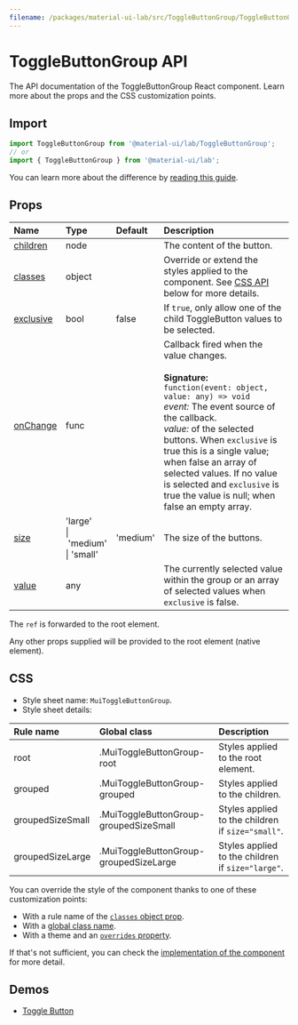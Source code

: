 ```yaml
---
filename: /packages/material-ui-lab/src/ToggleButtonGroup/ToggleButtonGroup.js
---
```


<!--- This documentation is automatically generated, do not try to edit it. -->

# ToggleButtonGroup API

<p class="description">The API documentation of the ToggleButtonGroup React component. Learn more about the props and the CSS customization points.</p>

## Import

```js
import ToggleButtonGroup from '@material-ui/lab/ToggleButtonGroup';
// or
import { ToggleButtonGroup } from '@material-ui/lab';
```

You can learn more about the difference by [reading this guide](/guides/minimizing-bundle-size/).



## Props

| Name | Type | Default | Description |
|:-----|:-----|:--------|:------------|
| <a class="anchor-link" id="props--children"></a><a href="#props--children" class="prop-name">children</a> | <span class="prop-type">node</span> |  | The content of the button. |
| <a class="anchor-link" id="props--classes"></a><a href="#props--classes" class="prop-name">classes</a> | <span class="prop-type">object</span> |  | Override or extend the styles applied to the component. See [CSS API](#css) below for more details. |
| <a class="anchor-link" id="props--exclusive"></a><a href="#props--exclusive" class="prop-name">exclusive</a> | <span class="prop-type">bool</span> | <span class="prop-default">false</span> | If `true`, only allow one of the child ToggleButton values to be selected. |
| <a class="anchor-link" id="props--onChange"></a><a href="#props--onChange" class="prop-name">onChange</a> | <span class="prop-type">func</span> |  | Callback fired when the value changes.<br><br>**Signature:**<br>`function(event: object, value: any) => void`<br>*event:* The event source of the callback.<br>*value:* of the selected buttons. When `exclusive` is true this is a single value; when false an array of selected values. If no value is selected and `exclusive` is true the value is null; when false an empty array. |
| <a class="anchor-link" id="props--size"></a><a href="#props--size" class="prop-name">size</a> | <span class="prop-type">'large'<br>&#124;&nbsp;'medium'<br>&#124;&nbsp;'small'</span> | <span class="prop-default">'medium'</span> | The size of the buttons. |
| <a class="anchor-link" id="props--value"></a><a href="#props--value" class="prop-name">value</a> | <span class="prop-type">any</span> |  | The currently selected value within the group or an array of selected values when `exclusive` is false. |

The `ref` is forwarded to the root element.

Any other props supplied will be provided to the root element (native element).

## CSS

- Style sheet name: `MuiToggleButtonGroup`.
- Style sheet details:

| Rule name | Global class | Description |
|:-----|:-------------|:------------|
| <span class="prop-name">root</span> | <span class="prop-name">.MuiToggleButtonGroup-root</span> | Styles applied to the root element.
| <span class="prop-name">grouped</span> | <span class="prop-name">.MuiToggleButtonGroup-grouped</span> | Styles applied to the children.
| <span class="prop-name">groupedSizeSmall</span> | <span class="prop-name">.MuiToggleButtonGroup-groupedSizeSmall</span> | Styles applied to the children if `size="small"`.
| <span class="prop-name">groupedSizeLarge</span> | <span class="prop-name">.MuiToggleButtonGroup-groupedSizeLarge</span> | Styles applied to the children if `size="large"`.

You can override the style of the component thanks to one of these customization points:

- With a rule name of the [`classes` object prop](/customization/components/#overriding-styles-with-classes).
- With a [global class name](/customization/components/#overriding-styles-with-global-class-names).
- With a theme and an [`overrides` property](/customization/globals/#css).

If that's not sufficient, you can check the [implementation of the component](https://github.com/mui-org/material-ui/blob/master/packages/material-ui-lab/src/ToggleButtonGroup/ToggleButtonGroup.js) for more detail.

## Demos

- [Toggle Button](/components/toggle-button/)

